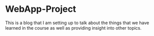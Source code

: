# WebApp-Project
This is a blog that I am setting up to talk about the things that we have learned in the course as well as providing insight into other topics.
